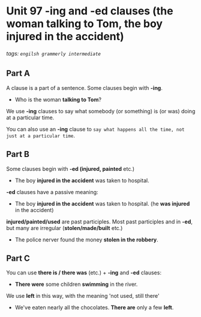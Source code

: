 # Unit 97 **-ing** and **-ed** clauses (the woman **talking to Tom**, the boy **injured in the accident**)

###### tags: `engilsh grammerly intermediate`

## Part A
A clause is a part of a sentence. Some clauses begin with **-ing**.
- Who is the woman **talking to Tom**?

We use **-ing** clauses to say what somebody (or something) is (or was) doing at a particular time.

You can also use an **-ing** clause to `say what happens all the time, not just at a particular time`.

## Part B
Some clauses begin with **-ed (injured, painted** etc.)
- The boy **injured in the accident** was taken to hospital.

**-ed** clauses have a passive meaning:
- The boy **injured in the accident** was taken to hospital. (he **was injured** in the  accident)

**injured/painted/used** are past participles. Most past participles and in **-ed**, but many are irregular (**stolen/made/built** etc.)
- The police nerver found the money **stolen in the robbery**.

## Part C
You can use **there is / there was** (etc.) + **-ing** and **-ed** clauses:
- **There were** some children **swimming** in the river.

We use **left** in this way, with the meaning 'not used, still there'
- We've eaten nearly all the chocolates. **There are** only a few **left**.